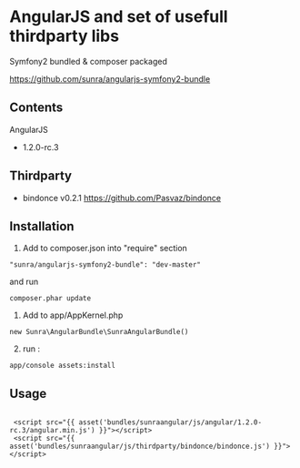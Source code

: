 AngularJS and set of usefull thirdparty libs
===============================================

Symfony2 bundled & composer packaged

https://github.com/sunra/angularjs-symfony2-bundle


Contents
--------
AngularJS 
- 1.2.0-rc.3

Thirdparty
-------
- bindonce  v0.2.1  https://github.com/Pasvaz/bindonce



Installation
------------

1. Add to composer.json into "require" section
```
"sunra/angularjs-symfony2-bundle": "dev-master"
```
and run 
```
composer.phar update
```

1. Add to app/AppKernel.php
```
new Sunra\AngularBundle\SunraAngularBundle()
```

2. run :
```
app/console assets:install
```


Usage
-----
```

 <script src="{{ asset('bundles/sunraangular/js/angular/1.2.0-rc.3/angular.min.js') }}"></script>
 <script src="{{ asset('bundles/sunraangular/js/thirdparty/bindonce/bindonce.js') }}"></script>







```